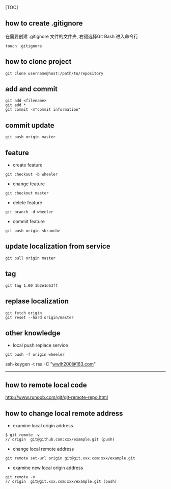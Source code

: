 [TOC]
## how to create .gitignore
在需要创建 .gitignore 文件的文件夹, 右键选择Git Bash 进入命令行
```
touch .gitignore
```
## how to clone project
```
git clone username@host:/path/to/repository
```
## add and commit
```
git add <filename>  
git add *  
git commit -m"commit information"
```
## commit update
```
git push origin master
```
## feature
- create feature
```
git checkout -b wheeler
```
- change feature
```
git checkout master
```
- delete feature
```
git branch -d wheeler
```
- commit feature
```
git push origin <branch>
```
## update localization from service
```
git pull origin master
```
## tag
```
git tag 1.00 1b2e1d63ff
```
## replase localization
```
git fetch origin  
git reset --hard origin/master
```
## other knowledge
- local push replace service  
```
git push -f origin wheeler
```
ssh-keygen -t rsa -C "wwlh200@163.com"
***

## how to remote local code
http://www.runoob.com/git/git-remote-repo.html

## how to change local remote address
- examine local origin address
```
$ git remote -v
// origin  git@github.com:xxx/example.git (push)
```
- change local remote address
```
git remote set-url origin git@git.xxx.com:xxx/example.git
```
- examine new local origin address
```
git remote -v
// origin  git@git.xxx.com:xxx/example.git (push)
```